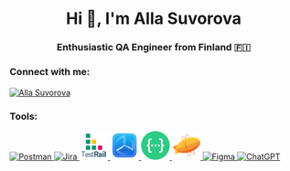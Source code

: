 <h1 align="center">Hi 👋, I'm Alla Suvorova</h1>
<h3 align="center">Enthusiastic QA Engineer from Finland 🇫🇮</h3>

<h3 align="left">Connect with me:</h3>
<p align="left">
<a href="https://www.linkedin.com/in/alla-suvorova-9b606125" target="blank"><img align="center" src="https://raw.githubusercontent.com/rahuldkjain/github-profile-readme-generator/master/src/images/icons/Social/linked-in-alt.svg" alt="Alla Suvorova" height="30" width="40" /></a>
</p>

<h3 align="left">Tools:</h3>
<p align="left"> 

<a href="https://postman.com" target="_blank" rel="noreferrer"> 
<img src="https://www.vectorlogo.zone/logos/getpostman/getpostman-icon.svg" alt="Postman" width="50" height="50"/> 
</a> 

<a href="https://www.atlassian.com/software/jira" target="_blank" rel="noreferrer"> 
<img src="https://cdn.jsdelivr.net/gh/devicons/devicon@latest/icons/jira/jira-original.svg" alt="Jira" width="50" height="50"/> 
</a> 

<a href="https://www.testrail.com/" target="_blank" rel="noreferrer"> 
<img src="https://github.com/qajenna/qajenna/blob/main/icons/TestRail.png" alt="TestRail" width="50" height="50"/> 
</a> 

<a href="https://developer.apple.com/testflight/">
<img src="https://github.com/qajenna/qajenna/blob/main/icons/Testflight.png" alt="Testflight" width="50" height="50" />
</a> 

<a href="https://swagger.io/">
<img src="https://github.com/qajenna/qajenna/blob/main/icons/swagger.png" alt="Swagger" width="50" height="50" />
</a>

<a href="https://zeplin.io/">
<img src="https://github.com/qajenna/qajenna/blob/main/icons/Zeplin.png" alt="Zeplin" width="50" height="50" /> 
</a>

<a href="https://www.figma.com/" target="_blank" rel="noreferrer"> 
<img src="https://www.vectorlogo.zone/logos/figma/figma-icon.svg" alt="Figma" width="50" height="50"/> 
</a> 
<a href="https://chat.openai.com/" target="_blank" rel="noreferrer"> 
<img src="https://upload.wikimedia.org/wikipedia/commons/0/04/ChatGPT_logo.svg" alt="ChatGPT" width="50" height="50"/> 
</a> 

 </p>
